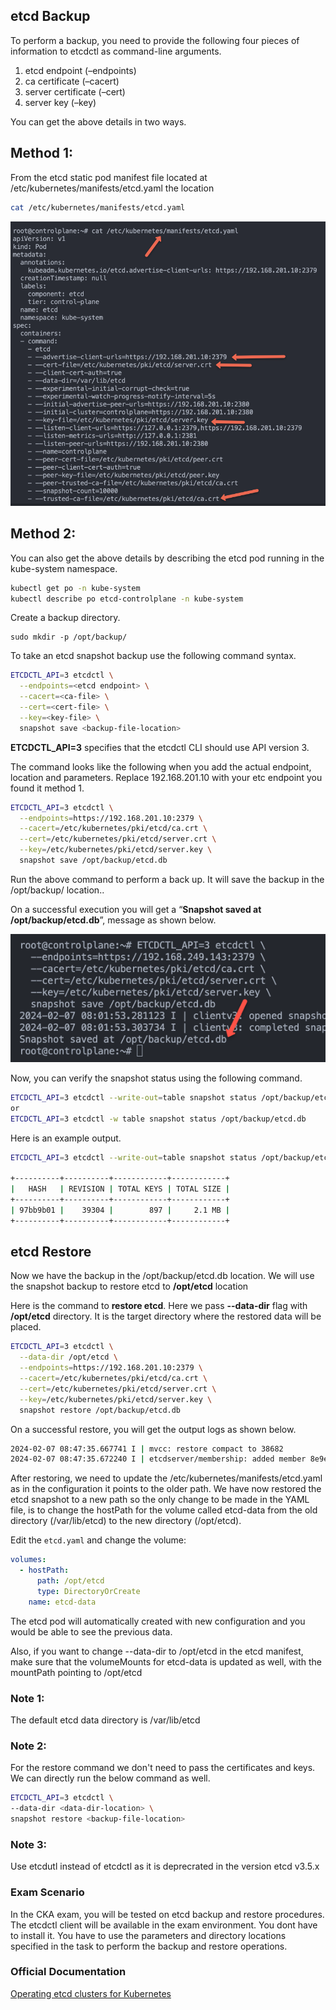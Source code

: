 ## etcd Backup
To perform a backup, you need to provide the following four pieces of information to etcdctl as command-line arguments.
1. etcd endpoint (–endpoints)
2. ca certificate (–cacert)
3. server certificate (–cert)
4. server key (–key)

You can get the above details in two ways.

## Method 1: 
From the etcd static pod manifest file located at /etc/kubernetes/manifests/etcd.yaml the location
```bash
cat /etc/kubernetes/manifests/etcd.yaml
```
![Method-1](https://github.com/vamsikrishna2049/Kubernetes/blob/e3fa863f2db5f7c22e5d6b860178ec6279c42fe6/Nodes/images/3.ETCD%20and%20ETCDL/ETCD%20BackUP%20Method-1.png)

## Method 2: 
You can also get the above details by describing the etcd pod running in the kube-system namespace.
```bash
kubectl get po -n kube-system
kubectl describe po etcd-controlplane -n kube-system
```

Create a backup directory.
```
sudo mkdir -p /opt/backup/
```

To take an etcd snapshot backup use the following command syntax.

```bash
ETCDCTL_API=3 etcdctl \
  --endpoints=<etcd endpoint> \
  --cacert=<ca-file> \
  --cert=<cert-file> \
  --key=<key-file> \
  snapshot save <backup-file-location>
```

**ETCDCTL_API=3** specifies that the etcdctl CLI should use API version 3.

The command looks like the following when you add the actual endpoint, location and parameters. Replace 192.168.201.10 with your etc endpoint you found it method 1.
```bash
ETCDCTL_API=3 etcdctl \
  --endpoints=https://192.168.201.10:2379 \
  --cacert=/etc/kubernetes/pki/etcd/ca.crt \
  --cert=/etc/kubernetes/pki/etcd/server.crt \
  --key=/etc/kubernetes/pki/etcd/server.key \
  snapshot save /opt/backup/etcd.db
```
Run the above command to perform a back up. It will save the backup in the /opt/backup/ location..

On a successful execution you will get a “**Snapshot saved at /opt/backup/etcd.db**”, message as shown below.

![Method-2](https://github.com/vamsikrishna2049/Kubernetes/blob/e3fa863f2db5f7c22e5d6b860178ec6279c42fe6/Nodes/images/3.ETCD%20and%20ETCDL/ETCD%20BackUP%20Method-2.png)


Now, you can verify the snapshot status using the following command.

```bash
ETCDCTL_API=3 etcdctl --write-out=table snapshot status /opt/backup/etcd.db
or 
ETCDCTL_API=3 etcdctl -w table snapshot status /opt/backup/etcd.db
```

Here is an example output.
```bash
ETCDCTL_API=3 etcdctl --write-out=table snapshot status /opt/backup/etcd.db

+----------+----------+------------+------------+
|   HASH   | REVISION | TOTAL KEYS | TOTAL SIZE |
+----------+----------+------------+------------+
| 97bb9b01 |    39304 |        897 |     2.1 MB |
+----------+----------+------------+------------+
```

## etcd Restore
Now we have the backup in the /opt/backup/etcd.db location. We will use the snapshot backup to restore etcd to **/opt/etcd** location

Here is the command to **restore etcd**. Here we pass **--data-dir** flag with **/opt/etcd** directory. It is the target directory where the restored data will be placed.

```bash
ETCDCTL_API=3 etcdctl \
  --data-dir /opt/etcd \
  --endpoints=https://192.168.201.10:2379 \
  --cacert=/etc/kubernetes/pki/etcd/ca.crt \
  --cert=/etc/kubernetes/pki/etcd/server.crt \
  --key=/etc/kubernetes/pki/etcd/server.key \
  snapshot restore /opt/backup/etcd.db
```
On a successful restore, you will get the output logs as shown below.

```bash
2024-02-07 08:47:35.667741 I | mvcc: restore compact to 38682
2024-02-07 08:47:35.672240 I | etcdserver/membership: added member 8e9e05c52164694d [http://localhost:2380] to cluster cdf818194e3a8c32
```
After restoring, we need to update the /etc/kubernetes/manifests/etcd.yaml as in the configuration it points to the older path. We have now restored the etcd snapshot to a new path so the only change to be made in the YAML file, is to change the hostPath for the volume called etcd-data from the old directory (/var/lib/etcd) to the new directory (/opt/etcd).

Edit the ``etcd.yaml`` and change the volume:

```yaml
volumes:
  - hostPath:
      path: /opt/etcd
      type: DirectoryOrCreate
    name: etcd-data
```
The etcd pod will automatically created with new configuration and you would be able to see the previous data.

Also, if you want to change --data-dir to /opt/etcd in the etcd manifest, make sure that the volumeMounts for etcd-data is updated as well, with the mountPath pointing to /opt/etcd

### Note 1: 
The default etcd data directory is /var/lib/etcd

### Note 2: 
For the restore command we don't need to pass the certificates and keys. We can directly run the below command as well.

```bash
ETCDCTL_API=3 etcdctl \
--data-dir <data-dir-location> \
snapshot restore <backup-file-location>
```

### Note 3: 
Use etcdutl instead of etcdctl as it is deprecrated in the version etcd v3.5.x 

### Exam Scenario
In the CKA exam, you will be tested on etcd backup and restore procedures. The etcdctl client will be available in the exam environment. You dont have to install it. You have to use the parameters and directory locations specified in the task to perform the backup and restore operations.

### Official Documentation
[Operating etcd clusters for Kubernetes](https://kubernetes.io/docs/tasks/administer-cluster/configure-upgrade-etcd/)
